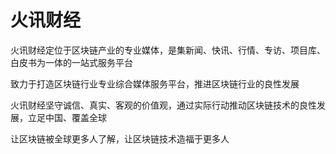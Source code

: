 # 

# 火讯财经

火讯财经定位于区块链产业的专业媒体，是集新闻、快讯、行情、专访、项目库、白皮书为一体的一站式服务平台

致力于打造区块链行业专业综合媒体服务平台，推进区块链行业的良性发展

火讯财经坚守诚信、真实、客观的价值观，通过实际行动推动区块链技术的良性发展，立足中国、覆盖全球

让区块链被全球更多人了解，让区块链技术造福于更多人

